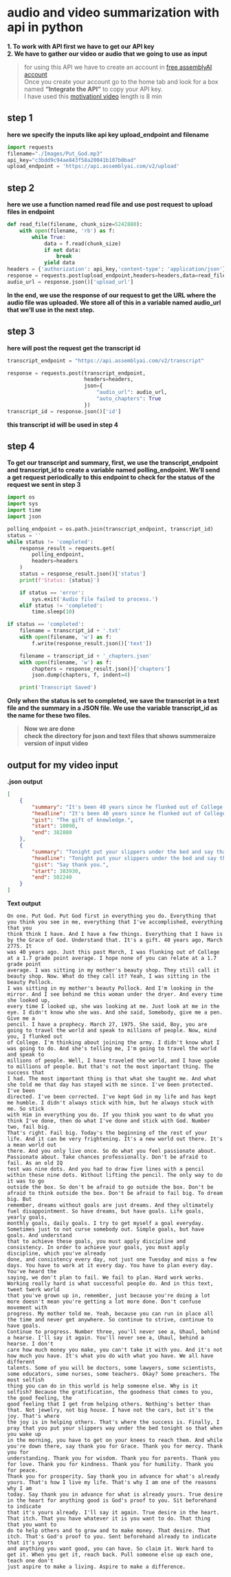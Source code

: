 # audio and video summarization with api in python

**1. To work with API first we have to get our API key** <br>
**2. We have to gather our video or audio that we going to use as input**

> for using this API we have to create an account in [free assemblyAI account](https://www.assemblyai.com/)<br>
> Once you create your account go to the home tab and look for a box named **“Integrate the API”** to copy your API key.<br>
> I have used this [motivationl video](https://www.youtube.com/watch?v=BxY_eJLBflk) length is 8 min 

## step 1
**here we specify the inputs like api key upload_endpoint and filename** 
```python 
import requests
filename="./Images/Put_God.mp3"
api_key="c3bdd9c94ae843f58a20041b107b0bad"
upload_endpoint = 'https://api.assemblyai.com/v2/upload'
```
## step 2
**here we use a function named read file and use post request to upload files in endpoint**
``` python
def read_file(filename, chunk_size=5242880):
    with open(filename, 'rb') as f:
        while True:
            data = f.read(chunk_size)
            if not data:
                break
            yield data
headers = {'authorization': api_key,'content-type': 'application/json'}
response = requests.post(upload_endpoint,headers=headers,data=read_file(filename))
audio_url = response.json()['upload_url']
```
**In the end, we use the response of our request to get the URL where the audio file was uploaded. We store all of this in a variable named audio_url that we’ll use in the next step.**
## step 3
**here will post the request get the transcript id**
```python
transcript_endpoint = "https://api.assemblyai.com/v2/transcript"

response = requests.post(transcript_endpoint,
                         headers=headers,
                         json={
                             "audio_url": audio_url,
                             "auto_chapters": True
                         })
transcript_id = response.json()['id']
```
**this transcript id will be used in step 4**
## step 4
**To get our transcript and summary, first, we use the transcript_endpoint and transcript_id to create a variable named polling_endpoint. We’ll send a get request periodically to this endpoint to check for the status of the request we sent in step 3**
```python
import os
import sys
import time
import json

polling_endpoint = os.path.join(transcript_endpoint, transcript_id)
status = ''
while status != 'completed':
    response_result = requests.get(
        polling_endpoint,
        headers=headers
    )
    status = response_result.json()['status']
    print(f'Status: {status}')

    if status == 'error':
        sys.exit('Audio file failed to process.')
    elif status != 'completed':
        time.sleep(10)

if status == 'completed':
    filename = transcript_id + '.txt'
    with open(filename, 'w') as f:
        f.write(response_result.json()['text'])

    filename = transcript_id + '_chapters.json'
    with open(filename, 'w') as f:
        chapters = response_result.json()['chapters']
        json.dump(chapters, f, indent=4)

    print('Transcript Saved')
```
**Only when the status is set to completed, we save the transcript in a text file and the summary in a JSON file. We use the variable transcript_id as the name for these two files.**

>**Now we are done**<br>
>**check the directory for json and text files that shows summeraize version of input video**
## output for my video input
**.json output**
```json
[
    {
        "summary": "It's been 40 years since he flunked out of College at a 17 grade point average. He has traveled the world and spoke to millions of people. His mother's advice to him has stayed with him ever since. He believes in having goals, discipline and consistency to achieve them. That's where the success is.",
        "headline": "It's been 40 years since he flunked out of College at a 17 grade point average.",
        "gist": "The gift of knowledge.",
        "start": 10090,
        "end": 382880
    },
    {
        "summary": "Tonight put your slippers under the bed and say thank you for Grace, mercy, understanding, wisdom, love, humility, peace, prosperity and parents true desire in the heart for anything good is proof to you that it's yours already aspire to make a difference and help others.",
        "headline": "Tonight put your slippers under the bed and say thank you to your parents.",
        "gist": "Say thank you.",
        "start": 383930,
        "end": 502240
    }
]
```
**Text output**
``` text 
On one. Put God. Put God first in everything you do. Everything that you think you see in me, everything that I've accomplished, everything that you 
think think I have. And I have a few things. Everything that I have is by the Grace of God. Understand that. It's a gift. 40 years ago, March 2775. It 
was 40 years ago. Just this past March, I was flunking out of College at a 1.7 grade point average. I hope none of you can relate at a 1.7 grade point 
average. I was sitting in my mother's beauty shop. They still call it beauty shop. Now. What do they call it? Yeah, I was sitting in the beauty Pollock.
I was sitting in my mother's beauty Pollock. And I'm looking in the mirror. And I see behind me this woman under the dryer. And every time she looked up,
every time I looked up, she was looking at me. Just look at me in the eye. I didn't know who she was. And she said, Somebody, give me a pen. Give me a 
pencil. I have a prophecy. March 27, 1975. She said, Boy, you are going to travel the world and speak to millions of people. Now, mind you, I flunked out
of College. I'm thinking about joining the army. I didn't know what I was going to do. And she's telling me, I'm going to travel the world and speak to
millions of people. Well, I have traveled the world, and I have spoke to millions of people. But that's not the most important thing. The success that
I had. The most important thing is that what she taught me. And what she told me that day has stayed with me since. I've been protected. I've been
directed. I've been corrected. I've kept God in my life and has kept me humble. I didn't always stick with him, but he always stuck with me. So stick
with Him in everything you do. If you think you want to do what you think I've done, then do what I've done and stick with God. Number two, fail big.
That's right. Fail big. Today's the beginning of the rest of your life. And it can be very frightening. It's a new world out there. It's a mean world out
there. And you only live once. So do what you feel passionate about. Passionate about. Take chances professionally. Don't be afraid to fail. As an old IQ
test was nine dots. And you had to draw five lines with a pencil within these nine dots. Without lifting the pencil. The only way to do it was to go
outside the box. So don't be afraid to go outside the box. Don't be afraid to think outside the box. Don't be afraid to fail big. To dream big. But
remember, dreams without goals are just dreams. And they ultimately fuel disappointment. So have dreams, but have goals. Life goals, yearly goals,
monthly goals, daily goals. I try to get myself a goal everyday. Sometimes just to not curse somebody out. Simple goals, but have goals. And understand
that to achieve these goals, you must apply discipline and consistency. In order to achieve your goals, you must apply discipline, which you've already
done, and consistency every day, not just one Tuesday and miss a few days. You have to work at it every day. You have to plan every day. You've heard the
saying, we don't plan to fail. We fail to plan. Hard work works. Working really hard is what successful people do. And in this text, tweet twerk world
that you've grown up in, remember, just because you're doing a lot more doesn't mean you're getting a lot more done. Don't confuse movement with
progress. My mother told me. Yeah, because you can run in place all the time and never get anywhere. So continue to strive, continue to have goals.
Continue to progress. Number three, you'll never see a, Uhaul, behind a hearse. I'll say it again. You'll never see a, Uhaul, behind a hearse. I don't
care how much money you make, you can't take it with you. And it's not how much you have. It's what you do with what you have. We all have different
talents. Some of you will be doctors, some lawyers, some scientists, some educators, some nurses, some teachers. Okay? Some preachers. The most selfish
thing you can do in this world is help someone else. Why is it selfish? Because the gratification, the goodness that comes to you, the good feeling, the
good feeling that I get from helping others. Nothing's better than that. Not jewelry, not big house. I have not the cars, but it's the joy. That's where
the joy is in helping others. That's where the success is. Finally, I pray that you put your slippers way under the bed tonight so that when you wake up
in the morning, you have to get on your knees to reach them. And while you're down there, say thank you for Grace. Thank you for mercy. Thank you for
understanding. Thank you for wisdom. Thank you for parents. Thank you for love. Thank you for kindness. Thank you for humility. Thank you for peace.
Thank you for prosperity. Say thank you in advance for what's already yours. That's how I live my life. That's why I am one of the reasons why I am 
today. Say thank you in advance for what is already yours. True desire in the heart for anything good is God's proof to you. Sit beforehand to indicate 
that it's yours already. I'll say it again. True desire in the heart. That itch. That you have whatever it is you want to do. That thing that you want to
do to help others and to grow and to make money. That desire. That itch. That's God's proof to you. Sent beforehand already to indicate that it's yours
and anything you want good, you can have. So claim it. Work hard to get it. When you get it, reach back. Pull someone else up each one, teach one don't 
just aspire to make a living. Aspire to make a difference.
```





